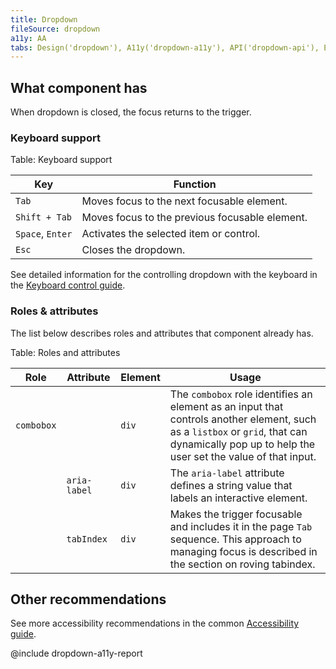 ```yaml
---
title: Dropdown
fileSource: dropdown
a11y: AA
tabs: Design('dropdown'), A11y('dropdown-a11y'), API('dropdown-api'), Example('dropdown-code'), Changelog('dropdown-changelog')
---
```


## What component has

When dropdown is closed, the focus returns to the trigger.

### Keyboard support

Table: Keyboard support

| Key              | Function                                       |
| ---------------- | ---------------------------------------------- |
| `Tab`            | Moves focus to the next focusable element.     |
| `Shift + Tab`    | Moves focus to the previous focusable element. |
| `Space`, `Enter` | Activates the selected item or control.        |
| `Esc`            | Closes the dropdown.                           |

See detailed information for the controlling dropdown with the keyboard in the [Keyboard control guide](/core-principles/a11y/a11y-keyboard#keyboard_support_for_popper).

### Roles & attributes

The list below describes roles and attributes that component already has.

Table: Roles and attributes

| Role | Attribute    | Element | Usage                                                                                                                                                   |
| ---- | ------------ | ------- | ------------------------------------------------------------------------------------------------------------------------------------------------------- |
| `combobox` |        | `div`   | The `combobox` role identifies an element as an input that controls another element, such as a `listbox` or `grid`, that can dynamically pop up to help the user set the value of that input. |
|      | `aria-label` | `div`   | The `aria-label` attribute defines a string value that labels an interactive element.                                                                   |
|      | `tabIndex`   | `div`   | Makes the trigger focusable and includes it in the page `Tab` sequence. This approach to managing focus is described in the section on roving tabindex. |

## Other recommendations

See more accessibility recommendations in the common [Accessibility guide](/core-principles/a11y/a11y).

@include dropdown-a11y-report
